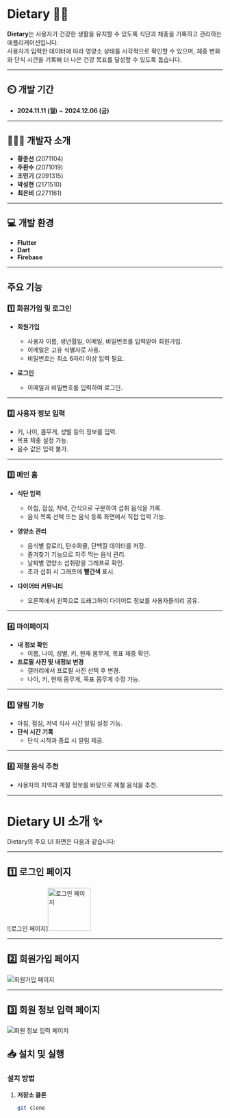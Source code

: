 # Dietary 👨‍🏫  

**Dietary**는 사용자가 건강한 생활을 유지할 수 있도록 식단과 체중을 기록하고 관리하는 애플리케이션입니다.  
사용자가 입력한 데이터에 따라 영양소 상태를 시각적으로 확인할 수 있으며, 체중 변화와 단식 시간을 기록해 더 나은 건강 목표를 달성할 수 있도록 돕습니다.  

---

## ⏲️ 개발 기간  
- **2024.11.11 (월)** ~ **2024.12.06 (금)**  

---

## 🧑‍🤝‍🧑 개발자 소개  
- **황준선** (2071104) 
- **주환수** (2071019) 
- **조민기** (2091315)  
- **박성현** (2171510)
- **최은비** (2271161)
  
---
  
## 💻 개발 환경  
- **Flutter**  
- **Dart**  
- **Firebase**  

---

## 주요 기능  

### 1️⃣ **회원가입 및 로그인**  
- **회원가입**  
  - 사용자 이름, 생년월일, 이메일, 비밀번호를 입력받아 회원가입.  
  - 이메일은 고유 식별자로 사용.  
  - 비밀번호는 최소 6자리 이상 입력 필요.  

- **로그인**  
  - 이메일과 비밀번호를 입력하여 로그인.  

---

### 2️⃣ **사용자 정보 입력**  
- 키, 나이, 몸무게, 성별 등의 정보를 입력.  
- 목표 체중 설정 가능.  
- 음수 값은 입력 불가.  

---

### 3️⃣ **메인 홈**  
- **식단 입력**  
  - 아침, 점심, 저녁, 간식으로 구분하여 섭취 음식을 기록.  
  - 음식 목록 선택 또는 음식 등록 화면에서 직접 입력 가능.  

- **영양소 관리**  
  - 음식별 칼로리, 탄수화물, 단백질 데이터를 저장.  
  - 즐겨찾기 기능으로 자주 먹는 음식 관리.  
  - 날짜별 영양소 섭취량을 그래프로 확인.  
  - 초과 섭취 시 그래프에 **빨간색** 표시.  

- **다이어터 커뮤니티**  
  - 오른쪽에서 왼쪽으로 드래그하여 다이어트 정보를 사용자들끼리 공유.  

---

### 4️⃣ **마이페이지**  
- **내 정보 확인**  
  - 이름, 나이, 성별, 키, 현재 몸무게, 목표 체중 확인.  
- **프로필 사진 및 내정보 변경**  
  - 갤러리에서 프로필 사진 선택 후 변경.  
  - 나이, 키, 현재 몸무게, 목표 몸무게 수정 가능.  

---

### 5️⃣ **알림 기능**  
- 아침, 점심, 저녁 식사 시간 알림 설정 가능.  
- **단식 시간 기록**  
  - 단식 시작과 종료 시 알림 제공.  

---

### 6️⃣ **제철 음식 추천**  
- 사용자의 지역과 계절 정보를 바탕으로 제철 음식을 추천.  

---


# Dietary UI 소개 ✨  

Dietary의 주요 UI 화면은 다음과 같습니다:

---

## 1️⃣ 로그인 페이지
![로그인 페이지]<img src="https://raw.githubusercontent.com/BlueH-01/dietary2/main/screenshots/KakaoTalk_20241206_140222228.jpg" alt="로그인 페이지" width="100">

---

## 2️⃣ 회원가입 페이지
![회원가입 페이지](https://raw.githubusercontent.com/BlueH-01/dietary2/main/screenshots/KakaoTalk_20241206_140222228_01.jpg)

---
## 3️⃣ 회원 정보 입력 페이지
![회원 정보 입력 페이지](https://raw.githubusercontent.com/BlueH-01/dietary2/main/screenshots/KakaoTalk_20241206_140222228_02.jpg)





## 📥 설치 및 실행  

### 설치 방법  
1. **저장소 클론**  
   ```bash
   git clone 
